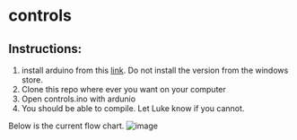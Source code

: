 # controls
## Instructions:
1. install arduino from this [link](https://www.arduino.cc/en/software). Do not install the version from the windows store.  
2. Clone this repo where ever you want on your computer
3. Open controls.ino with ardunio
4. You should be able to compile. Let Luke know if you cannot. 


Below is the current flow chart. 
![image](images/controls_code_flowchart.png)